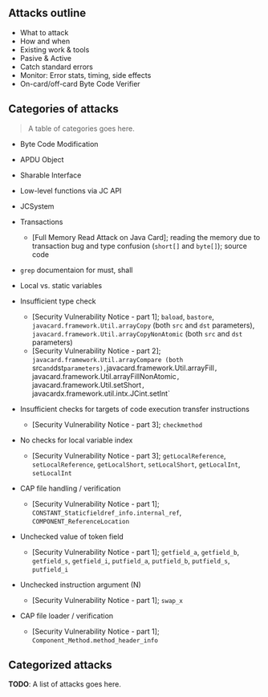 Attacks outline
---------------
- What to attack
- How and when
- Existing work & tools
- Pasive & Active
- Catch standard errors
- Monitor: Error stats, timing, side effects
- On-card/off-card Byte Code Verifier

Categories of attacks
---------------------
> A table of categories goes here.
- Byte Code Modification
- APDU Object
- Sharable Interface
- Low-level functions via JC API
- JCSystem
- Transactions
    - [Full Memory Read Attack on Java Card]; reading the memory due to transaction bug and type confusion (`short[]` and `byte[]`); source code
- `grep` documentaion for must, shall
- Local vs. static variables
- Insufficient type check
    - [Security Vulnerability Notice - part 1]; `baload`, `bastore`, `javacard.framework.Util.arrayCopy` (both `src` and `dst` parameters), `javacard.framework.Util.arrayCopyNonAtomic` (both `src` and `dst` parameters)
    - [Security Vulnerability Notice - part 2]; `javacard.framework.Util.arrayCompare (both `src` and `dst` parameters), `javacard.framework.Util.arrayFill`, `javacard.framework.Util.arrayFillNonAtomic`, `javacard.framework.Util.setShort`, `javacardx.framework.util.intx.JCint.setInt`
- Insufficient checks for targets of code execution transfer instructions
    - [Security Vulnerability Notice - part 3]; `checkmethod`
- No checks for local variable index
    - [Security Vulnerability Notice - part 3]; `getLocalReference`, `setLocalReference`, `getLocalShort`, `setLocalShort`, `getLocalInt`, `setLocalInt`


- CAP file handling / verification
    - [Security Vulnerability Notice - part 1]; `CONSTANT_Staticfieldref_info.internal_ref`, `COMPONENT_ReferenceLocation`
- Unchecked value of token field
    - [Security Vulnerability Notice - part 1];  `getfield_a`, `getfield_b`, `getfield_s`, `getfield_i`, `putfield_a`, `putfield_b`, `putfield_s`, `putfield_i`
- Unchecked instruction argument (N)
    - [Security Vulnerability Notice - part 1]; `swap_x`

- CAP file loader / verification
    - [Security Vulnerability Notice - part 1]; `Component_Method.method_header_info`



Categorized attacks
-------------------
**TODO**: A list of attacks goes here.
